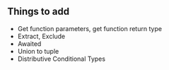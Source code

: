 ## Things to add

- Get function parameters, get function return type
- Extract, Exclude
- Awaited
- Union to tuple
- Distributive Conditional Types
